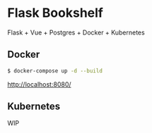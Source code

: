 # Flask Bookshelf

Flask + Vue + Postgres + Docker + Kubernetes

## Docker

```sh
$ docker-compose up -d --build
```

[http://localhost:8080/](http://localhost:8080/)

## Kubernetes

WIP
